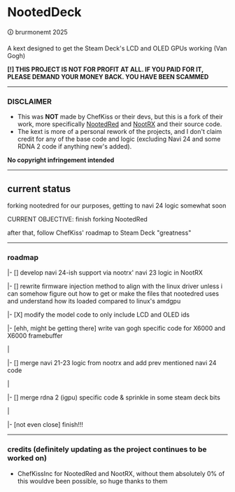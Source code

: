 # NootedDeck
🛈 brurmonemt 2025

A kext designed to get the Steam Deck's LCD and OLED GPUs working (Van Gogh)

**[!] THIS PROJECT IS NOT FOR PROFIT AT ALL. IF YOU PAID FOR IT, PLEASE DEMAND YOUR MONEY BACK. YOU HAVE BEEN SCAMMED**

<hr>

### DISCLAIMER
- This was **NOT** made by ChefKiss or their devs, but this is a fork of their work, more specifically [NootedRed](https://github.com/ChefKissInc/NootedRed/) and [NootRX](https://github.com/ChefKissInc/NootRX) and their source code.
- The kext is more of a personal rework of the projects, and I don't claim credit for any of the base code and logic (excluding Navi 24 and some RDNA 2 code if anything new's added).

**No copyright infringement intended**

<hr>

## current status

forking nootedred for our purposes, getting to navi 24 logic somewhat soon

CURRENT OBJECTIVE: finish forking NootedRed

after that, follow ChefKiss' roadmap to Steam Deck "greatness"

<hr>

### roadmap

|- [] develop navi 24-ish support via nootrx' navi 23 logic in NootRX

|- [] rewrite firmware injection method to align with the linux driver unless i can somehow figure out how to get or make the files that nootedred uses and understand how its loaded compared to linux's amdgpu

|- [X] modify the model code to only include LCD and OLED ids

|- [ehh, might be getting there] write van gogh specific code for X6000 and X6000 framebuffer

|

|- [] merge navi 21-23 logic from nootrx and add prev mentioned navi 24 code

|

|- [] merge rdna 2 (igpu) specific code & sprinkle in some steam deck bits

|

|- [not even close] finish!!!

<hr>

### credits (definitely updating as the project continues to be worked on)

- ChefKissInc for NootedRed and NootRX, without them absolutely 0% of this wouldve been possible, so huge thanks to them

